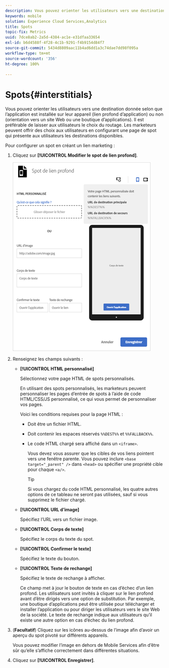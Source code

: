 ```yaml
---
description: Vous pouvez orienter les utilisateurs vers une destination donnée selon que l’application est installée sur leur appareil (lien profond d’application) ou non (orientation vers un site Web ou une boutique d’applications).
keywords: mobile
solution: Experience Cloud Services,Analytics
title: Spots
topic-fix: Metrics
uuid: 7dce8ab2-2a5d-4384-ac1e-e31dfaa33654
exl-id: b6d4588f-4f28-4c1b-9291-f4b9154d84f7
source-git-commit: 5434d8809aac11b4ad6dd1a3c74dae7dd98f095a
workflow-type: tm+mt
source-wordcount: '356'
ht-degree: 100%

---
```


# Spots{#interstitials}

Vous pouvez orienter les utilisateurs vers une destination donnée selon que l’application est installée sur leur appareil (lien profond d’application) ou non (orientation vers un site Web ou une boutique d’applications). Il est préférable de laisser aux utilisateurs le choix du routage. Les marketeurs peuvent offrir des choix aux utilisateurs en configurant une page de spot qui présente aux utilisateurs les destinations disponibles.

Pour configurer un spot en  créant un lien marketing :

1. Cliquez sur **[!UICONTROL Modifier le spot de lien profond]**.

   ![Spot de lien profond](assets/interstitial2.png)

1. Renseignez les champs suivants :

   * **[!UICONTROL HTML personnalisé]**

      Sélectionnez votre page HTML de spots personnalisés.

      En utilisant des spots personnalisés, les marketeurs peuvent personnaliser les pages d’entrée de spots à l’aide de code HTML/CSS/JS personnalisé, ce qui vous permet de personnaliser vos pages.

      Voici les conditions requises pour la page HTML :

      * Doit être un fichier HTML.
      * Doit contenir les espaces réservés `%%DEST%%` et `%%FALLBACK%%`.
      * Le code HTML chargé sera affiché dans un `<iframe>`.

         Vous devez vous assurer que les cibles de vos liens pointent vers une fenêtre parente. Vous pouvez inclure `<base target="_parent" />` dans `<head>` ou spécifier une propriété cible pour chaque `<a/>`.

         >[!TIP]
         >
         >Si vous chargez du code HTML personnalisé, les quatre autres options de ce tableau ne seront pas utilisées, sauf si vous supprimez le fichier chargé.
   * **[!UICONTROL URL d’image]**

      Spécifiez l’URL vers un fichier image.

   * **[!UICONTROL Corps de texte]**

      Spécifiez le corps du texte du spot.

   * **[!UICONTROL Confirmer le texte]**

      Spécifiez le texte du bouton.

   * **[!UICONTROL Texte de rechange]**

      Spécifiez le texte de rechange à afficher.

      Ce champ met à jour le bouton de texte en cas d’échec d’un lien profond. Les utilisateurs sont invités à cliquer sur le lien profond avant d’être dirigés vers une option de substitution. Par exemple, une boutique d’applications peut être utilisée pour télécharger et installer l’application ou pour diriger les utilisateurs vers le site Web de la société. Le texte de rechange indique aux utilisateurs qu’il existe une autre option en cas d’échec du lien profond.


1. (**Facultatif**) Cliquez sur les icônes au-dessus de l’image afin d’avoir un aperçu du spot pivoté sur différents appareils.

   Vous pouvez modifier l’image en dehors de Mobile Services afin d’être sûr qu’elle s’affiche correctement dans différentes situations.
1. Cliquez sur **[!UICONTROL Enregistrer]**.
